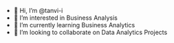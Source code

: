 - 👋 Hi, I’m @tanvi-i
- 👀 I’m interested in Business Analysis
- 🌱 I’m currently learning Business Analytics
- 💞️ I’m looking to collaborate on Data Analytics Projects


